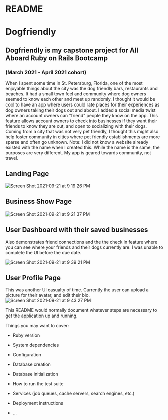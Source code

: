 # README

# Dogfriendly

## Dogfriendly is my capstone project for All Aboard Ruby on Rails Bootcamp 
### (March 2021 - April 2021 cohort)

When I spent some time in St. Petersburg, Florida, one of the most enjoyable things about the city was the dog friendly bars, restaurants and beaches.  It had a small town feel and community where dog owners seemed to know each other and meet up randomly.  I thought it would be cool to have an app where users could rate places for their experiences as dog owners taking their dogs out and about.  I added a social media twist where an account owners can "friend" people they know on the app.  This feature allows account owners to check into businesses if they want their friends to know they are out, and open to socializing with their dogs.  Coming from a city that was not very pet friendly, I thought this might also help foster community in cities where pet friendly establishments are more sparse and often go unknown.  Note: I did not know a website already existed with the name when I created this.  While the name is the same, the purposes are very different.  My app is geared towards community, not travel.

## Landing Page

![Screen Shot 2021-09-21 at 9 19 26 PM](https://user-images.githubusercontent.com/20844376/134268471-afeb2cee-a88f-4e4e-a383-594b65c5b9cd.png)

## Business Show Page

![Screen Shot 2021-09-21 at 9 21 37 PM](https://user-images.githubusercontent.com/20844376/134268640-d32f787a-6f26-473c-aa77-95d87639e04a.png)

## User Dashboard with their saved businesses
Also demonstrates friend connections and the the check in feature where you can see where your friends and their dogs currently are.  I was unable to complete the UI before the due date.

![Screen Shot 2021-09-21 at 9 39 21 PM](https://user-images.githubusercontent.com/20844376/134269914-fe3077ff-b90f-4901-b5aa-3c087694679c.png)

## User Profile Page
This was another UI casualty of time.  Currently the user can upload a picture for their avatar, and edit their bio.
![Screen Shot 2021-09-21 at 9 43 27 PM](https://user-images.githubusercontent.com/20844376/134270257-71a8a3a4-b5f1-4dad-a037-affa3af93e3f.png)



This README would normally document whatever steps are necessary to get the
application up and running.

Things you may want to cover:

* Ruby version

* System dependencies

* Configuration

* Database creation

* Database initialization

* How to run the test suite

* Services (job queues, cache servers, search engines, etc.)

* Deployment instructions

* ...
